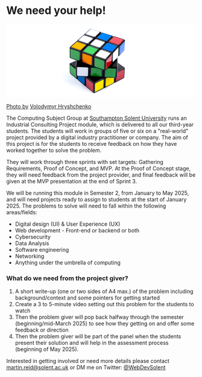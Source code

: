 # We need your help!

![cube](repo_images/volodymyr-hryshchenko-inI8GnmS190-unsplash.jpg)

[Photo by](https://unsplash.com/@lunarts?utm_source=unsplash&utm_medium=referral&utm_content=creditCopyText) [Volodymyr Hryshchenko](https://unsplash.com/s/photos/problem?utm_source=unsplash&utm_medium=referral&utm_content=creditCopyText)
  
The Computing Subject Group at [Southampton Solent University](https://www.solent.ac.uk/) runs an Industrial Consulting Project module, which is delivered to all our third-year students. The students will work in groups of five or six on a "real-world" project provided by a digital industry practitioner or company. The aim of this project is for the students to receive feedback on how they have worked together to solve the problem.

They will work through three sprints with set targets: Gathering Requirements, Proof of Concept, and MVP. At the Proof of Concept stage, they will need feedback from the project provider, and final feedback will be given at the MVP presentation at the end of Sprint 3.

We will be running this module in Semester 2, from January to May 2025, and will need projects ready to assign to students at the start of January 2025. The problems to solve will need to fall within the following areas/fields:

- Digital design (UI) & User Experience (UX)
- Web development - Front-end or backend or both
- Cybersecurity
- Data Analysis
- Software engineering
- Networking
- Anything under the umbrella of computing

### What do we need from the project giver?

1. A short write-up (one or two sides of A4 max.) of the problem including background/context and some pointers for getting started 
2. Create a 3 to 5-minute video setting out this problem for the students to watch
3. Then the problem giver will pop back halfway through the semester (beginning/mid-March 2025) to see how they getting on and offer some feedback or direction
4. Then the problem giver will be part of the panel when the students present their solution and will help in the assessment process (beginning of May 2025).

Interested in getting involved or need more details please contact martin.reid@solent.ac.uk or DM me on Twitter: [@WebDevSolent](https://twitter.com/WebDevSolent)



